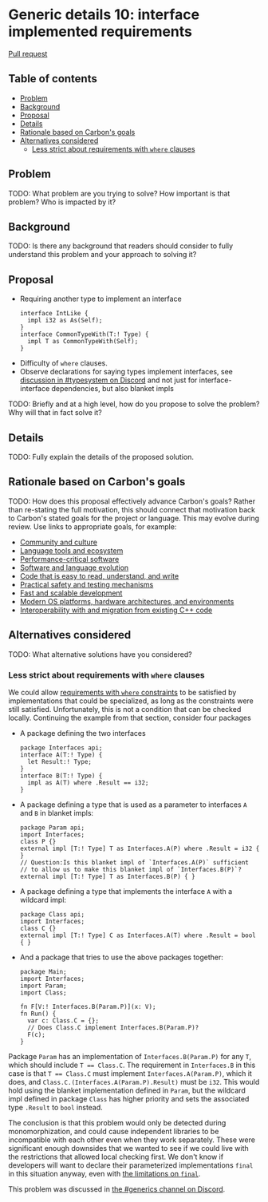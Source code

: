# Generic details 10: interface implemented requirements

<!--
Part of the Carbon Language project, under the Apache License v2.0 with LLVM
Exceptions. See /LICENSE for license information.
SPDX-License-Identifier: Apache-2.0 WITH LLVM-exception
-->

[Pull request](https://github.com/carbon-language/carbon-lang/pull/1088)

<!-- toc -->

## Table of contents

-   [Problem](#problem)
-   [Background](#background)
-   [Proposal](#proposal)
-   [Details](#details)
-   [Rationale based on Carbon's goals](#rationale-based-on-carbons-goals)
-   [Alternatives considered](#alternatives-considered)
    -   [Less strict about requirements with `where` clauses](#less-strict-about-requirements-with-where-clauses)

<!-- tocstop -->

## Problem

TODO: What problem are you trying to solve? How important is that problem? Who
is impacted by it?

## Background

TODO: Is there any background that readers should consider to fully understand
this problem and your approach to solving it?

## Proposal

-   Requiring another type to implement an interface
    ```
    interface IntLike {
      impl i32 as As(Self);
    }
    interface CommonTypeWith(T:! Type) {
      impl T as CommonTypeWith(Self);
    }
    ```
-   Difficulty of `where` clauses.
-   Observe declarations for saying types implement interfaces, see
    [discussion in #typesystem on Discord](https://discord.com/channels/655572317891461132/708431657849585705/938167784565792848)
    and not just for interface-interface dependencies, but also blanket impls

TODO: Briefly and at a high level, how do you propose to solve the problem? Why
will that in fact solve it?

## Details

TODO: Fully explain the details of the proposed solution.

## Rationale based on Carbon's goals

TODO: How does this proposal effectively advance Carbon's goals? Rather than
re-stating the full motivation, this should connect that motivation back to
Carbon's stated goals for the project or language. This may evolve during
review. Use links to appropriate goals, for example:

-   [Community and culture](/docs/project/goals.md#community-and-culture)
-   [Language tools and ecosystem](/docs/project/goals.md#language-tools-and-ecosystem)
-   [Performance-critical software](/docs/project/goals.md#performance-critical-software)
-   [Software and language evolution](/docs/project/goals.md#software-and-language-evolution)
-   [Code that is easy to read, understand, and write](/docs/project/goals.md#code-that-is-easy-to-read-understand-and-write)
-   [Practical safety and testing mechanisms](/docs/project/goals.md#practical-safety-and-testing-mechanisms)
-   [Fast and scalable development](/docs/project/goals.md#fast-and-scalable-development)
-   [Modern OS platforms, hardware architectures, and environments](/docs/project/goals.md#modern-os-platforms-hardware-architectures-and-environments)
-   [Interoperability with and migration from existing C++ code](/docs/project/goals.md#interoperability-with-and-migration-from-existing-c-code)

## Alternatives considered

TODO: What alternative solutions have you considered?

### Less strict about requirements with `where` clauses

We could allow
[requirements with `where` constraints](/docs/design/generics/details.md#requirements-with-where-constraints)
to be satisfied by implementations that could be specialized, as long as the
constraints were still satisfied. Unfortunately, this is not a condition that
can be checked locally. Continuing the example from that section, consider four
packages

-   A package defining the two interfaces

    ```
    package Interfaces api;
    interface A(T:! Type) {
      let Result:! Type;
    }
    interface B(T:! Type) {
      impl as A(T) where .Result == i32;
    }
    ```

-   A package defining a type that is used as a parameter to interfaces `A` and
    `B` in blanket impls:

    ```
    package Param api;
    import Interfaces;
    class P {}
    external impl [T:! Type] T as Interfaces.A(P) where .Result = i32 { }
    // Question:Is this blanket impl of `Interfaces.A(P)` sufficient
    // to allow us to make this blanket impl of `Interfaces.B(P)`?
    external impl [T:! Type] T as Interfaces.B(P) { }
    ```

-   A package defining a type that implements the interface `A` with a wildcard
    impl:

    ```
    package Class api;
    import Interfaces;
    class C {}
    external impl [T:! Type] C as Interfaces.A(T) where .Result = bool { }
    ```

-   And a package that tries to use the above packages together:

    ```
    package Main;
    import Interfaces;
    import Param;
    import Class;

    fn F[V:! Interfaces.B(Param.P)](x: V);
    fn Run() {
      var c: Class.C = {};
      // Does Class.C implement Interfaces.B(Param.P)?
      F(c);
    }
    ```

Package `Param` has an implementation of `Interfaces.B(Param.P)` for any `T`,
which should include `T == Class.C`. The requirement in `Interfaces.B` in this
case is that `T == Class.C` must implement `Interfaces.A(Param.P)`, which it
does, and `Class.C.(Interfaces.A(Param.P).Result)` must be `i32`. This would
hold using the blanket implementation defined in `Param`, but the wildcard impl
defined in package `Class` has higher priority and sets the associated type
`.Result` to `bool` instead.

The conclusion is that this problem would only be detected during
monomorphization, and could cause independent libraries to be incompatible with
each other even when they work separately. These were significant enough
downsides that we wanted to see if we could live with the restrictions that
allowed local checking first. We don't know if developers will want to declare
their parameterized implementations `final` in this situation anyway, even with
[the limitations on `final`](/docs/design/generics/details.md#libraries-that-can-contain-final-impls).

This problem was discussed in
[the #generics channel on Discord](https://discord.com/channels/655572317891461132/941071822756143115/941089885475962940).
